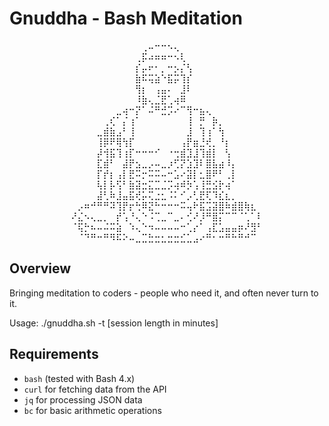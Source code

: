 # Gnuddha - Bash Meditation

<div style="text-align: center;">
⠀⠀⠀⠀⠀⠀⠀⠀⠀⠀⠀⢀⠤⠒⠒⠢⢄⠀⠀⠀⠀⠀⠀⠀⠀⠀⠀⠀⠀⠀
⠀⠀⠀⠀⠀⠀⠀⠀⠀⠀⢀⡯⠴⠶⠶⠒⠢⢇⠀⠀⠀⠀⠀⠀⠀⠀⠀⠀⠀⠀
⠀⠀⠀⠀⠀⠀⠀⠀⠀⠀⡎⡤⠖⠂⡀⠒⡢⡌⢣⠀⠀⠀⠀⠀⠀⠀⠀⠀⠀⠀
⠀⠀⠀⠀⠀⠀⠀⠀⠀⠀⣷⠯⢭⣵⠑⣯⡭⢹⡎⠀⠀⠀⠀⠀⠀⠀⠀⠀⠀⠀
⠀⠀⠀⠀⠀⠀⠀⠀⠀⠀⢻⡆⠀⢠⣤⠄⠀⣸⠇⠀⠀⠀⠀⠀⠀⠀⠀⠀⠀⠀
⠀⠀⠀⠀⠀⠀⠀⠀⠀⠀⠸⣷⢄⣈⣟⢁⢴⠿⠀⠀⠀⠀⠀⠀⠀⠀⠀⠀⠀⠀
⠀⠀⠀⠀⠀⠀⠀⣀⢴⠒⡝⠁⠬⠛⣚⡩⠔⠉⢻⠒⣦⢄⠀⠀⠀⠀⠀⠀⠀⠀
⠀⠀⠀⠀⠀⢀⢎⠁⡌⢰⠁⠀⠀⠀⠀⠀⠀⠀⢸⠀⡛⠀⡷⡀⠀⠀⠀⠀⠀⠀
⠀⠀⠀⠀⣀⣾⣷⣠⠃⢸⠀⠀⠀⠀⠀⠀⠀⠀⣸⠀⢹⢰⠁⢳⠀⠀⠀⠀⠀⠀
⠀⠀⠀⠀⢸⡿⠟⢿⢳⡏⠀⠀⠀⠀⠀⠀⠀⢠⡟⣶⣘⢞⡀⠘⡆⠀⠀⠀⠀⠀
⠀⠀⠀⠀⡼⢺⣯⢹⢰⡏⠒⠒⠒⠊⠀⠐⢒⣾⣹⣸⢹⣾⡇⠀⢣⠀⠀⠀⠀⠀
⠀⠀⠀⠀⣏⣾⠃⠀⣼⡟⣢⣀⡠⠤⣀⡰⢋⡝⣱⣹⠇⣿⣧⣴⠸⡄⠀⠀⠀⠀
⠀⠀⠀⠀⡏⡞⡆⢠⡇⣟⠭⡒⠭⠭⠤⠒⣡⠔⣽⡇⣂⣿⠟⠃⢀⡇⠀⠀⠀⠀
⠀⠀⠀⠀⢧⡇⡧⢫⠃⣷⣽⣒⣍⣉⣈⡩⢴⠾⡳⢡⢸⣛⣪⡗⢴⠁⠀⠀⠀⠀
⠀⠀⠀⠀⣼⢃⠷⣸⣤⣯⢞⡥⢍⣐⣂⠨⠅⠊⡠⢃⣟⢏⠹⣎⣆⡀⠀⠀⠀⠀
⠀⡠⠶⠚⠛⠛⠽⢹⡟⡖⢓⠿⣝⠓⠒⠒⠒⠭⢤⠗⣯⣩⣽⣿⠷⣾⣿⢷⣆⠀
⠜⣌⠢⢄⣀⡀⠀⡞⢡⠘⢄⠑⠨⢉⣀⠉⣀⠄⢊⠜⡸⠛⣿⡍⠉⠉⠈⢁⠁⠇
⠈⢯⡓⠦⠤⠬⠭⣵⠀⠱⢄⠑⠲⠤⠤⠤⠤⠒⢁⡔⠁⢠⣏⣡⣤⣤⡶⠜⣻⠃
⠀⠈⠙⠛⠒⠛⠻⠯⠕⠤⣀⣉⣓⣒⣂⣒⣒⣊⣁⣠⠔⠛⠂⠒⠛⠓⠛⠚⠉⠀
</div>

## Overview

Bringing meditation to coders - people who need it, and often never turn to it.

Usage: ./gnuddha.sh -t [session length in minutes]

## Requirements

- `bash` (tested with Bash 4.x)
- `curl` for fetching data from the API
- `jq` for processing JSON data
- `bc` for basic arithmetic operations